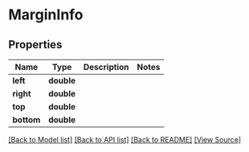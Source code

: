 # MarginInfo


## Properties
Name | Type | Description | Notes
------------ | ------------- | ------------- | -------------
**left** | **double** |  | 
**right** | **double** |  | 
**top** | **double** |  | 
**bottom** | **double** |  | 

[[Back to Model list]](../README.md#documentation-for-models) [[Back to API list]](../README.md#documentation-for-api-endpoints) [[Back to README]](../README.md) [[View Source]](../src/Aspose/PDF/Model/MarginInfo.php)

